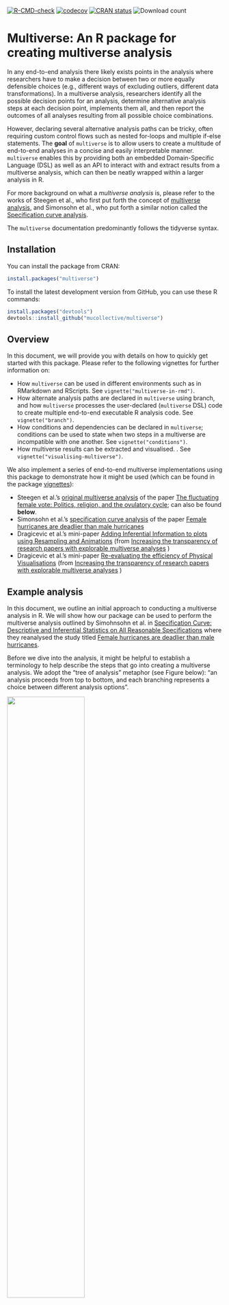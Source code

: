 <!-- badges: start -->

[![R-CMD-check](https://github.com/MUCollective/multiverse/workflows/R-CMD-check/badge.svg)](https://github.com/MUCollective/multiverse/actions)
[![codecov](https://codecov.io/gh/MUCollective/multiverse/branch/master/graph/badge.svg?token=LsJtjiw42J)](https://app.codecov.io/gh/MUCollective/multiverse)
[![CRAN
status](https://www.r-pkg.org/badges/version/multiverse)](https://cran.r-project.org/package=multiverse)
![Download
count](https://cranlogs.r-pkg.org/badges/last-month/multiverse)

<!-- badges: end -->

# Multiverse: An R package for creating multiverse analysis

In any end-to-end analysis there likely exists points in the analysis
where researchers have to make a decision between two or more equally
defensible choices (e.g., different ways of excluding outliers,
different data transformations). In a multiverse analysis, researchers
identify all the possible decision points for an analysis, determine
alternative analysis steps at each decision point, implements them all,
and then report the outcomes of all analyses resulting from all possible
choice combinations.

However, declaring several alternative analysis paths can be tricky,
often requiring custom control flows such as nested for-loops and
multiple if-else statements. The **goal** of `multiverse` is to allow
users to create a multitude of end-to-end analyses in a concise and
easily interpretable manner. `multiverse` enables this by providing both
an embedded Domain-Specific Language (DSL) as well as an API to interact
with and extract results from a multiverse analysis, which can then be
neatly wrapped within a larger analysis in R.

For more background on what a *multiverse analysis* is, please refer to
the works of Steegen et al., who first put forth the concept of
[multiverse analysis](https://doi.org/10.1177/1745691616658637), and
Simonsohn et al., who put forth a similar notion called the
[Specification curve analysis](http://dx.doi.org/10.2139/ssrn.2694998).

The `multiverse` documentation predominantly follows the tidyverse
syntax.

## Installation

You can install the package from CRAN:

``` r
install.packages("multiverse")
```

To install the latest development version from GitHub, you can use these
R commands:

``` r
install.packages("devtools")
devtools::install_github("mucollective/multiverse")
```

## Overview

In this document, we will provide you with details on how to quickly get
started with this package. Please refer to the following vignettes for
further information on:

-   How `multiverse` can be used in different environments such as in
    RMarkdown and RScripts. See `vignette("multiverse-in-rmd")`.
-   How alternate analysis paths are declared in `multiverse` using
    branch, and how `multiverse` processes the user-declared
    (`multiverse` DSL) code to create multiple end-to-end executable R
    analysis code. See `vignette("branch")`.
-   How conditions and dependencies can be declared in `multiverse`;
    conditions can be used to state when two steps in a multiverse are
    incompatible with one another. See `vignette("conditions")`.
-   How multiverse results can be extracted and visualised. . See
    `vignette("visualising-multiverse")`.

We also implement a series of end-to-end multiverse implementations
using this package to demonstrate how it might be used (which can be
found in the package
[vignettes](https://mucollective.github.io/multiverse/)):

-   Steegen et al.’s [original multiverse
    analysis](https://doi.org/10.1177/1745691616658637) of the paper
    [The fluctuating female vote: Politics, religion, and the ovulatory
    cycle](https://doi.org/10.1177/0956797612466416); can also be found
    **below**.
-   Simonsohn et al.’s [specification curve
    analysis](http://dx.doi.org/10.2139/ssrn.2694998) of the paper
    [Female hurricanes are deadlier than male
    hurricanes](https://doi.org/10.1073/pnas.1402786111)
-   Dragicevic et al.’s mini-paper [Adding Inferential Information to
    plots using Resampling and
    Animations](https://explorablemultiverse.github.io/examples/dance/)
    (from [Increasing the transparency of research papers with
    explorable multiverse
    analyses](https://hal.inria.fr/hal-01976951/document) )
-   Dragicevic et al.’s mini-paper [Re-evaluating the efficiency of
    Physical
    Visualisations](https://explorablemultiverse.github.io/examples/frequentist/)
    (from [Increasing the transparency of research papers with
    explorable multiverse
    analyses](https://hal.inria.fr/hal-01976951/document) )

## Example analysis

In this document, we outline an initial approach to conducting a
multiverse analysis in R. We will show how our package can be used to
perform the multiverse analysis outlined by Simohnsohn et al. in
[Specification Curve: Descriptive and Inferential Statistics on All
Reasonable Specifications](http://dx.doi.org/10.2139/ssrn.2694998) where
they reanalysed the study titled [Female hurricanes are deadlier than
male hurricanes](https://doi.org/10.1073/pnas.1402786111).

Before we dive into the analysis, it might be helpful to establish a
terminology to help describe the steps that go into creating a
multiverse analysis. We adopt the “tree of analysis” metaphor (see
Figure below): “an analysis proceeds from top to bottom, and each
branching represents a choice between different analysis options”.

<img src="vignettes/figures/00-reporting-strategies.png" width="60%" />

In this terminology:

-   a *parameter* represents a node in the tree that has more than one
    child—a point in the analysis where the analyst must decide between
    reasonable alternatives
-   an *option* is one of those children.
-   A singular analysis (i.e. universe) is a complete path from the root
    to a leaf.

### Background: The Data

The dataset used by Jung et al., in their study [Female hurricanes are
deadlier than male hurricanes](https://doi.org/10.1073/pnas.1402786111),
contained information on 94 hurricanes from a list published by National
Oceanic and Atmospheric Administration (NOAA). For each storm, the
authors compiled information on the year (`year`), number of deaths
(`deaths`), minimum pressure (`pressure`), maximum wind speed at time of
landfall (`wind`), dollar amount of property damages (`damage`) and
hurricane severity or category of the storm (category). Nine independent
coders were asked to rate the names of the hurricanes on a two-item
11-point scale (1 = more masculine; 11 = more feminine), and the
`femininity` of each name was computed as the mean of these two items.

We first load the raw data and store it as a tibble. The data is
provided with the package and can be loaded using the `data("hurricane)`
command.

``` r
data("hurricane")
hurricane_data <- hurricane |>
    # rename some variables
    rename(
        year = Year,
        name = Name,
        dam = NDAM,
        death = alldeaths,
        female = Gender_MF,
        masfem = MasFem,
        category = Category,
        pressure = Minpressure_Updated_2014,
        wind = HighestWindSpeed
    ) |>
    # create new variables
    # which are relevant later on
    mutate(
        post = ifelse(year>1979, 1, 0),
        zcat = as.numeric(scale(category)),
        zpressure = -scale(pressure),
        zwind = as.numeric(scale(wind)),
        z3 = as.numeric((zpressure + zcat + zwind) / 3)
    )
```

The data look like this:

``` r
hurricane_data |>
  head()
#>   year     name  masfem MinPressure_before pressure female category death wind
#> 1 1950     Easy 5.40625                958      960      0        3     2  125
#> 2 1950     King 1.59375                955      955      0        4     4  134
#> 3 1952     Able 2.96875                985      985      0        1     3  125
#> 4 1953  Barbara 8.62500                987      987      1        1     1   75
#> 5 1953 Florence 7.87500                985      985      1        1     0  115
#> 6 1954    Carol 8.53125                960      960      1        3    60  115
#>     dam Elapsed.Yrs Source post       zcat  zpressure       zwind         z3
#> 1  2380          63    MWR    0  0.8281862  0.2017975 -0.02006244  0.3366404
#> 2  7220          63    MWR    0  1.7661320  0.4513891  0.27257241  0.8300312
#> 3   210          61    MWR    0 -1.0477054 -1.0461607 -0.02006244 -0.7046428
#> 4    78          60    MWR    0 -1.0477054 -1.1459973 -1.64581157 -1.2798381
#> 5    21          60    MWR    0 -1.0477054 -1.0461607 -0.34521226 -0.8130261
#> 6 24962          59    MWR    0  0.8281862  0.2017975 -0.34521226  0.2282571
```

### A single data set analysis: one possible analysis among many

The original analysis removed the two hurricanes with the highest death
toll as outliers. To test their hypothesis that hurricanes with more
feminine names result in more deaths, the authors fit a negative
binomial model using the number of deaths as the response variable (due
to some issues with implementing the negative binomial model in R, we
approximate it by fitting a poisson model instead). For predictors, they
use `femininity`, `damages`, standardised value of pressure
(`zpressure)`, interaction between `femininity` and `damages`, and the
interaction between `femininity` and `zpressure`.

The following code block contains the steps involved in implementing the
original analysis:

``` r
df.filtered = hurricane_data |> 
  filter(name != "Katrina" & name != "Audrey") |>
  mutate(zpressure = -scale(pressure))

fit = glm(
  death ~ masfem * dam + masfem * zpressure,
  data = df.filtered,
  family = "poisson"
)
```

The result below indicates that there is a small but positive effect of
`masfem` (femininity of the name of a hurricane) on `deaths`, when
controlled for damages. This appears to support the original hypothesis.

``` r
tidy(fit) |>
  filter(term != "(Intercept)") |>
  ggplot() +
  geom_vline(xintercept = 0, color = "red") +
  geom_pointinterval(aes(x = estimate, y = term, xmin = estimate + qnorm(0.025)*std.error, xmax = estimate + qnorm(0.975)*std.error)) +
  theme_minimal()
```

<figure>
<img src="man/figures/universe-summary-1.png"
alt="results from a single analysis: point estimates and 95% confidence intervals of all the coefficients of the predictors" />
<figcaption aria-hidden="true">results from a single analysis: point
estimates and 95% confidence intervals of all the coefficients of the
predictors</figcaption>
</figure>

However, the original analysis involved at least four analysis decisions
(A-D), and at each decision point (node) alternative choices may have
led to a different result. These decisions are highlighted in the figure
below:

<img src="vignettes/figures/00-default-analysis.png" width="90%" />

Several subsequent studies, each proposing a different analysis
strategy, found no presence of such an effect, suggesting that the
original finding may have been a result of a idiosyncratic combination
of analysis choices. Data analysis can often involve several decisions
involving two or more options. In most statistical analysis, these
decisions are taken by the researcher based on some reasonable
justification. However, for several decisions, there can be more than
one reasonable option to choose from. A multiverse analysis makes all
such decisions explicit and conducts the complete analysis for all
combinations of options (of each decision). Below, we use this analysis
as an example of how a single analysis can be extended to a multiverse
analysis.

## Multiverse specification

`multiverse` provides flexible functions which can be used to easily
multiplex over alternative analysis steps, and perform a multiverse
analysis. To describe both the features of multiverse and to sketch out
how an analyst might progressively create a multiverse from the bottom
up, we describe how to modify the traditional, single-universe analysis
from the previous figure in to a multiverse analysis.

The first step is to load the library and define a *new multiverse*,
which is the variable `M`. We will use this multiverse object to create
a set of universes, each representing a different way of analysing our
data.

``` r
#load the library
library(multiverse)
#> Loading required package: knitr
#> 
#> Attaching package: 'multiverse'
#> The following object is masked from 'package:tidyr':
#> 
#>     expand

#create multiverse object
M = multiverse()
```

### Two ways to building a multiverse

Through the `multiverse` DSL, users are specifying multiple analysis
paths at the same time. The DSL cannot be executed directly in an R
environment or R code chunk and needs to be declared, processed and
executed in a special environment. To be more precise, `multiverse`
takes the user declared code, parses and rewrites the code into multiple
versions of valid R code, each corresponding to an unique analysis path
in the multiverse. For more information on this processing step, see
vignette(branch)

To get around these limitations, we need to declare this (multiverse
DSL) code “inside a multiverse object”. The `multiverse` package
facilitates this through some boilerplate code:

-   *multiverse code chunks*: allows users to declare multiverse code in
    a dedicated code chunk, and is more consistent with the interactive
    programming interface of RStudio.
-   the `inside()` function: allows users to declare multiverse code in
    RScripts (or within regular R code blocks).

**Note** that the `inside` function is more suited for a script-style
implementation. When using the interactive programming interface of
RStudio, user should use `multiverse code chunks`.

#### Multiverse code blocks

RMarkdown [supports languages other than
R](https://bookdown.org/yihui/rmarkdown/language-engines.html) and these
languages have dedicated code blocks. We extend this by providing
[*multiverse code
blocks*](https://mucollective.github.io/multiverse/articles/multiverse-in-rmd.html)
which can be used instead of the regular `r` code block to write code
inside a multiverse object (see \link{multiverse-in-rmd} for more
details on using the multiverse code blocks with RMarkdown). A
*multiverse code block* is a custom engine designed to work with the
`multiverse` package, to implement the multiverse analyses. This allows
you to write more concise code and is more consistent with the
interactive programming interface of RStudio. Below we show how code can
be implemented using the *multiverse code block:* (***Note: if you are
using an RScript or the R console, please skip to the next section as
executing the code below will throw an error***)

    ```{multiverse default-m-1, inside = M}
    # here we just create the variable `df` in the multiverse
    df = hurricane_data

    # here, we perform a `filter` operation in the multiverse
    df.filtered = df |>
      filter(branch(death_outliers,
          "no_exclusion" ~ TRUE,
          "most_extreme" ~ name != "Katrina",
          "two_most_extreme" ~ !(name %in% c("Katrina", "Audrey"))
    ))
    ```

The code within the `filter` function call is written in the
`multiverse` DSL and cannot be executed directly in R. For now, ignore
what the `branch` function does as we will discuss about this in more
detail in the next section. When this code is written and executed
inside a *multiverse code block*, it allows the multiverse library to
process and compile it to three different analyses.

We provide the ability to declare multiverse code block as an *AddIn* in
RStudio. Users can click on *AddIns* toolbar menu in RStudio (see the
image below). This would create a multiverse code block at the location
of the cursor in the document.

<img src="vignettes/figures/01-multiverse-addins.png" width="90%" />

Alternately, users can insert a multiverse code block using a keyboard
shortcut. Users can create a keyboard shortcut to declare a multiverse
code block inside a RMarkdown document through the following steps:

-   Tools \> Addins \> Browse Addins… \> Keyboard Shortcuts
-   Next, in the filter input field, type *multiverse*. You will see one
    result with “Insert multiverse code chunk” as the name.
-   Click on the Shortcut field and press Cmd+Option+M (on Mac OS) or
    Ctrl+Shift+Alt+M (on Windows).
-   Click “Apply” and exit the dialog box

Please refer to \link{multiverse-in-rmd} for more details on using the
multiverse code blocks with RMarkdown. The vignette also contains
information on steps for debugging some of the common problems in
assigning keyboard shortcuts.

#### `inside()`

Alternatively, when working with RScripts (or in a regular `r` code
block), users can make use of the `inside()` function to write code
inside a multiverse object. `inside()` takes in two arguments:

1.  the multiverse object, M; and
2.  the code for the analysis (including branches). Note that if you are
    passing multiple expressions, they should be enclosed within `{}`.

Note that `inside()` is primarily designed for script style programming.
If a user is working with an RScript, the previous code can be declared
“inside the multiverse object” using the `inside()` function as follows:

``` r
# here we just create the variable `df` in the multiverse
inside(M, { df = hurricane_data })

# here, we perform two `mutate` operations in the multiverse.
# although they could have been chained, this illustrates 
# how multiple variables can be declared together using the `{}`
inside(M, {
  df.filtered = df |>
    filter(branch(death_outliers,
        "no_exclusion" ~ TRUE,
        "most_extreme" ~ name != "Katrina",
        "two_most_extreme" ~ !(name %in% c("Katrina", "Audrey"))
  ))
})
```

In the rest of this vignette, we will use **multiverse code blocks** to
specify the multiverse. Please refer to the vignette
(`vignette("multiverse-in-rmd")`) for more details on **declaring
multiverse analyses in both RMarkdown and RScripts**

### Declaring alternative analysis

After you’ve specified the appropriate boilerplate which is necessary to
use the `multiverse` DSL, the next step is to define our possible
alternate analysis paths. The multiverse package includes functions that
aim to make it easy to declare multiple alternate choices at each
analysis decision point. We do this by enabling analysts to declare code
using syntax which is as close to that of a single universe analysis as
possible. Consider these first few lines from the transformation code in
the single analysis above:

``` r
df.filtered = hurricane_data |> 
  filter(name != "Katrina" & name != "Audrey")
```

Here, the researchers are faced with the decision of which hurricanes to
exclude as outliers. They decide to exclude the two hurricanes which
have caused the most deaths. However, this decision is arbitrary. Why
not include all hurricanes? Why not exclude only the one with most
deaths? Thus we could have three possible ways of removing outliers
based on extreme number of deaths:

-   No exclusion
-   Remove one most extreme hurricane
-   Remove two most extreme hurricanes

To create a multiverse that includes these three possible analysis
options, we use the `branch()` function. The `branch()` function accepts
three or more arguments. The first argument defines a *parameter* (here
`death outliers`). The subsequent arguments, which we refer to as
*options*, define the different choices that a researcher can make at
that decision node of their analysis; these follow the syntax
`<option_name> ~ <option_definition>`. The `<option_name>` part is
intended to allow naming the branches with meaningful names to help the
user keep track of declared options (in the multiverse specification
below, “no_exclusion”, “most_extreme”, “two_most_extreme” are used as
option names). However, names can be omitted; if omitted, the entire
syntax for performing that operation will be treated as the name for
that particular option.

Putting it all together, a decision point in a multiverse analysis can
thus be declared as:

    ```{multiverse branch_definition, inside = M}
    # here we just create the variable `df` in the multiverse
    df = hurricane_data

    # here, we perform a `filter` operation in the multiverse
    df.filtered = df |>
      filter(branch(death_outliers,
          "no_exclusion" ~ TRUE,
          "most_extreme" ~ name != "Katrina",
          "two_most_extreme" ~ !(name %in% c("Katrina", "Audrey"))
    ))
    ```

The `multiverse` library then takes this user-declared syntax in the
multiverse DSL and and compiles it into three separate, executable R
expressions as shown in the figure below:

<img src="vignettes/figures/02-branch.png" width="90%" />

More details on the `branch()` function can be found in the
corresponding `vignette(branch)`.

## Interfacing with the multiverse

Once you add the code to the multiverse, it automatically processes the
code to identify the `parameters` and the corresponding `options` that
have been defined for each parameter.

Once the code has been added, the `multiverse` object will have the
following attributes:

1.  `parameters`, which is a list of parameters

``` r
parameters(M)
#> $death_outliers
#> $death_outliers[[1]]
#> [1] "no_exclusion"
#> 
#> $death_outliers[[2]]
#> [1] "most_extreme"
#> 
#> $death_outliers[[3]]
#> [1] "two_most_extreme"
```

1.  `conditions`, which is a list of conditions (we’ll define this
    later)

2.  `expand` returns a table where each row corresponds to a single
    analysis path (i.e., a single universe). This view provides the user
    with the information of which choices have resulted in the analysis
    path, along with the entire unevaluated code expression
    corresponding to each analysis. Analysts can use this table to
    explore multiverse specifications with all the tools available in R
    and RStudio for exploring data tables.

``` r
expand(M)
#> # A tibble: 3 × 6
#>   .universe death_outliers   .parameter_assignment .code        .results .errors
#>       <int> <chr>            <list>                <list>       <list>   <list> 
#> 1         1 no_exclusion     <named list [1]>      <named list> <env>    <lgl>  
#> 2         2 most_extreme     <named list [1]>      <named list> <env>    <lgl>  
#> 3         3 two_most_extreme <named list [1]>      <named list> <env>    <lgl>
```

1.  `code`, which is the code that the user passes to the multiverse to
    conduct a multiverse analysis. However, we do not execute this code
    and it is stored unevaluated. The user can interactively edit and
    rewrite this code, and can execute it for the current analysis or
    the entire multiverse using dedicated functions.

``` r
code(M)
#> [[1]]
#> df <- hurricane_data
#> 
#> [[2]]
#> df.filtered <- filter(
#>   df,
#>   branch(
#>     death_outliers,
#>     "no_exclusion" ~ TRUE,
#>     "most_extreme" ~ name != "Katrina",
#>     "two_most_extreme" ~ !(name %in% c("Katrina", "Audrey"))
#>   )
#> )
```

1.  `extract_variables(M, <variable names>)` extracts the supplied
    variable from the results of each analysis path, returning a table
    similar to the output of `expand(M)`, but with new columns for each
    variable that has been extracted. This would allow an analyst to,
    for example, extract summary statistics or even entire data tables
    from all universes simultaneously. These columns can easily be
    turned into long format data tables using the `tidyverse` packages
    and then visualized using the `ggplot2` package

``` r
extract_variables(M, df.filtered)
#> # A tibble: 3 × 7
#>   .universe death_outliers   .parameter_assignment .code        .results .errors
#>       <int> <chr>            <list>                <list>       <list>   <list> 
#> 1         1 no_exclusion     <named list [1]>      <named list> <env>    <lgl>  
#> 2         2 most_extreme     <named list [1]>      <named list> <env>    <lgl>  
#> 3         3 two_most_extreme <named list [1]>      <named list> <env>    <lgl>  
#> # ℹ 1 more variable: df.filtered <list>
```

## Building up a complete analysis

Subsequent branch calls will progressively expand the multiverse, by
enumerating all possible combinations. We will now expand our multiverse
to include other possible decision points in the analysis where
reasonable alternatives could have been chosen. For instance, the
researchers could have:

1.  used a binary indicator for whether a hurricane’s name was female,
    instead of the 11-point rating of how feminine the name of a
    hurricane was
2.  log transformed the `damage` variable, as it is a positive only
    value with a long right-tail

This would result in 3 × 2 × 2 = 12 analysis paths.

    ```{multiverse label = variable_definitions, inside = M}
        df.filtered <- df.filtered |>
            mutate(
                femininity = branch(femininity_calculation,
                  "masfem" ~ masfem,
                  "female" ~ female
                ),
                damage = branch(damage_transform,
                  "no_transform" ~ identity(dam),
                  "log_transform" ~ log(dam)
                )
            )
    ```

The next step in this multiverse analysis is to estimate the effect of
`femininity` on `deaths` using linear regression. There are multiple
decisions involved at this step. We take this opportunity to introduce
certain scenarios that an analyst may encounter while attempting to
create a multiverse, that may be difficult to discover but are supported
by the library.

### Reusing analysis parameters in `branch()`

One way of implementing this regression analysis may be a poisson model
with the number of deaths caused by the hurricane as the response
variable. Recall that this is specified as:

``` r
fit = glm(death ~ masfem * dam + masfem * zpressure, data = df.filtered, family = "poisson")
```

Although this is a reasonable choice for count data, one can also argue
for a log-linear regression model instead, as count data such as deaths
tend to be approximately log-normally distributed.

Specifying this in a multiverse analysis may require changes in two
different locations in the code: the specification of the `deaths`
dependent variable and the value of the `family` argument. However,
these are not two separate decisions, but rather a consequence of the
same analysis parameter: the choice of model. Often, a single analysis
parameter will require the analyst to change the code in more than one
location. To represent these semantics, multiverse allows us to re-use
the same analysis parameter in multiple `branch()` statements, so long
as each `branch()` uses the exact same set of analysis options. In a
branch on a previously defined parameter, option names must be the same,
but the code for each option can be different. Thus, we represent the
consequences of the choice of model with a single analysis parameter:
model. We insert two branch() statements using this parameter, one to
set the variable transformation and one to set the family.

    ```{multiverse label = variable_definitions, inside = M}
    fit <- glm(branch(model,
            "linear" ~ log(death+1),
            "poisson" ~ death
        ) ~ femininity * damage + femininity * zpressure,
        family = branch(model, 
            "linear" ~ gaussian, 
            "poisson" ~ poisson
        ), data = df.filtered)
    ```

### Specifying conditions in the multiverse analysis

Another decision that was made at this step was the choice of
predictors, which includes the interaction between `femininity` and
`damage`, and between `femininity` and `zpressure.` Here, the predictors
`damage` and `zpressure` are used as measures of the storm severity,
with the interaction between femininity and damage indicating whether
the main effect is stronger in more “destructive” or “severe” storms.
Yet again, there are other reasonable approaches to study the primary
effect which may include *no interaction term* or only include
interactions between femininity and variables such as pressure, wind or
category in conjunction with the interaction between femininity and
damage.

In a multiverse analysis, there may arise such dependencies between two
or more analysis parameters that make certain analysis paths
inconsistent, or even impossible. In other words, the applicability of
some analysis options may be conditional on a previous, upstream
decision. By default, multiverse assumes all combinations of options are
valid. However, it provides a flexible way to specify that an analysis
option is incompatible with previously-specified analysis options. These
dependencies can be specified using the `%when%` operator followed by a
boolean expression, right after the option name. Here, interaction term
between `femininity` and `zpressure` only make sense in the presence of
the interaction involving `damage`, so we use a `%when%` expression in
the definition of the `other_predictors` analysis parameter.

This results in the following multiverse specification (for now, let’s
ignore the previous decision on choice of models):

    ```{multiverse label = variable_definitions, inside = M}
    fit <- glm(death ~ 
              branch(main_interaction,
                  "no" ~ femininity + damage,
                  "yes" ~ femininity * damage
              ) + branch(other_predictors,
                  "none" ~ NULL,
                  "pressure" %when% (main_interaction == "yes") ~ femininity * zpressure,
                  "wind" %when% (main_interaction == "yes") ~ femininity * zwind,
                  "category" %when% (main_interaction == "yes") ~ femininity * zcat,
                  "all" %when% (main_interaction == "yes") ~ femininity * z3,
                  "all_no_interaction" %when% (main_interaction == "no") ~ z3
              ), family = "poisson", data = df)
    ```

For more details on how this can be done, as well as other details on
conditions, please refer to vignette(conditions).

## Executing multiverse code

As with code chunks in a typical computational notebook, users can
execute a multiverse code chunk in the interactive editor in RStudio.
When a user executes a single code chunk, multiverse internally
transforms the input from that code chunk into one unevaluated
expression (R’s internal representation of an abstract syntax tree) for
each unique combination of analysis options and immediately executes the
default analysis: the analysis path obtained by taking the first
analysis option at each decision point. The default analysis is executed
in the current active R environment (i.e. the same environment that
regular R code blocks are executed in — the R Global Environment). Thus,
the result of the default analysis is always accessible to the user. The
output of an executed code chunk (text or visualisation) is displayed
immediately below it, mimicking notebook code chunks

    ```{multiverse label = default-m-3, inside = M}
    fit = glm(branch(model, "linear" ~ log(death + 1), "poisson" ~ death) ~ 
              branch(main_interaction,
                  "no" ~ femininity + damage,
                  "yes" ~ femininity * damage
              ) + branch(other_predictors,
                  "none" ~ NULL,
                  "pressure" %when% (main_interaction == "yes") ~ femininity * zpressure,
                  "wind" %when% (main_interaction == "yes") ~ femininity * zwind,
                  "category" %when% (main_interaction == "yes") ~ femininity * zcat,
                  "all" %when% (main_interaction == "yes") ~ femininity * z3,
                  "all_no_interaction" %when% (main_interaction == "no") ~ z3
              ) + branch(covariates, "1" ~ NULL, "2" ~ year:damage, "3" ~ post:damage), 
              family = branch(model, "linear" ~ "gaussian", "poisson" ~ "poisson"),  
              data = df)
    ```

The following code chunk (should) illustrate this behavior. Even though
the variable `fit` was defined in a multiverse code block, since the
default analysis is executed in the active R environment, the version
corresponding to the default analysis can be accessed directly in R:

``` r
broom::tidy(fit)
```

Note: *should* because this behavior is not permitted when a notebook is
being compiled to HTML (or some other format) using `knitr`. This is
because we cannot control how code is executed when knitting, and we
want to avoid providing the user with a surprising result. Instead, we
through an error. If your code is running perfectly fine in a script
file or markdown notebook, and only throwing an error when knitting with
a message similar to `! object 'fit' not found`, this is likely because
you are trying to access objects declared within a multiverse code block
using an R code block. Please see
[*debugging*](https://mucollective.github.io/multiverse/articles/debugging-multiverse.html)
for more information on this.

Instead, if we want to output the results of the default (or any
particular) analysis while **knitting**, we should use:

``` r
extract_variable_from_universe(M, 1, fit) |> 
  broom::tidy()
#> # A tibble: 6 × 5
#>   term               estimate   std.error statistic   p.value
#>   <chr>                 <dbl>       <dbl>     <dbl>     <dbl>
#> 1 (Intercept)      2.09       0.0908          23.0  2.03e-117
#> 2 masfem           0.0454     0.0123           3.70 2.18e-  4
#> 3 dam              0.0000195  0.00000338       5.77 8.10e-  9
#> 4 zpressure        0.137      0.101            1.35 1.76e-  1
#> 5 masfem:dam       0.00000110 0.000000421      2.61 8.94e-  3
#> 6 masfem:zpressure 0.0253     0.0125           2.02 4.33e-  2
```

Analysts can change which analysis path is executed by default. Inline
code output of a single analysis path (and the ability to select that
path) is meant to support the familiar trial and error workflow of data
analysts and to aid debugging.

## Executing the entire multiverse

To execute all unique analysis paths in the multiverse, an analyst can
call `execute_multiverse(M)`. We support local parallelisation with an
optional cores argument indicating the number of cpu cores to use. The
multiverse object can also be easily adapted to use with existing
parallel computing packages in R, such as
[future](https://CRAN.R-project.org/package=future), to run analyses
across computing clusters.

## Debugging and Diagnosing Errors

For the default analysis, as it executes in the R environment, users
have access to the same set of debugging utilities that R provides. When
the user executes the entire multiverse, the library outputs the error
message, a traceback—an object containing the entire call stack that
caused the error—and the index of the corresponding analysis path in
which the error was encountered. The execution of the remaining analysis
paths in the multiverse are not halted if any errors are encountered.
The traceback is helpful to identify the location of the error, as often
R expressions return unidentifiable error messages.
`execute_universe(<universe ID>)` (universe ID are found in the table
output by `expand()`, see below) allows analysts to execute a particular
analysis path and reproduce errors encountered in the execution of that
specific path.

<img src="vignettes/figures/06-expand.png" width="90%" />

## Conclusion

In this document, we covered details to help you quickly get started
with this package. Please refer to the following vignettes for further
information on:

-   How `multiverse` can be used in different environments such as in
    RMarkdown and RScripts. See `vignette("multiverse-in-rmd")`.
-   How alternate analysis paths are declared in `multiverse` using
    branch, and how `multiverse` processes the user-declared
    (`multiverse` DSL) code to create multiple end-to-end executable R
    analysis code. See `vignette("branch")`.
-   How conditions and dependencies can be declared in `multiverse`;
    conditions can be used to state when two steps in a multiverse are
    incompatible with one another. See `vignette("conditions")`.
-   How multiverse results can be extracted and visualised. . See
    `vignette("visualising-multiverse")`.

We also implement a series of other end-to-end multiverse
implementations using this package to demonstrate how it might be used:

-   Simonsohn et al.’s [specification curve
    analysis](http://dx.doi.org/10.2139/ssrn.2694998) of the paper
    [Female hurricanes are deadlier than male
    hurricanes](https://doi.org/10.1073/pnas.1402786111)
-   Dragicevic et al.’s mini-paper [Adding Inferential Information to
    plots using Resampling and
    Animations](https://explorablemultiverse.github.io/examples/dance/)
    (from [Increasing the transparency of research papers with
    explorable multiverse
    analyses](https://hal.inria.fr/hal-01976951/document) )
-   Dragicevic et al.’s mini-paper [Re-evaluating the efficiency of
    Physical
    Visualisations](https://explorablemultiverse.github.io/examples/frequentist/)
    (from [Increasing the transparency of research papers with
    explorable multiverse
    analyses](https://hal.inria.fr/hal-01976951/document) )
